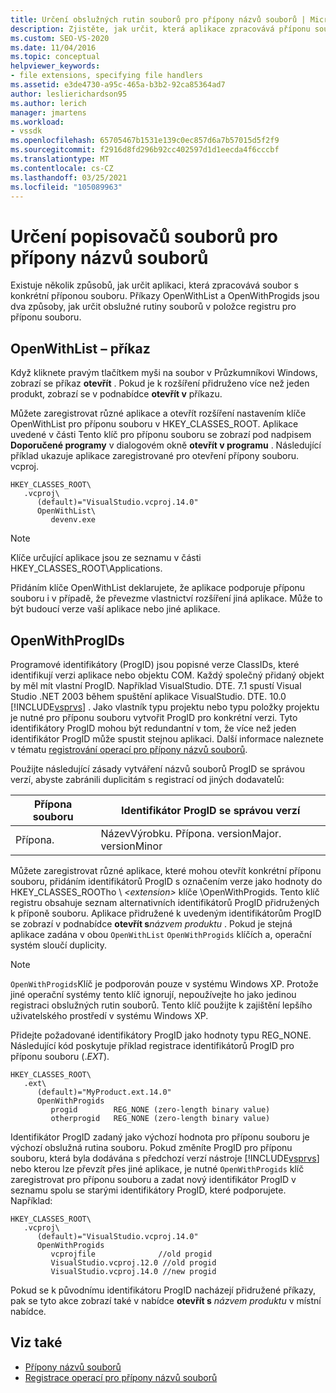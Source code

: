 ```yaml
---
title: Určení obslužných rutin souborů pro přípony názvů souborů | Microsoft Docs
description: Zjistěte, jak určit, která aplikace zpracovává příponu souboru v sadě Visual Studio SDK pomocí OpenWithList a OpenWithProgids.
ms.custom: SEO-VS-2020
ms.date: 11/04/2016
ms.topic: conceptual
helpviewer_keywords:
- file extensions, specifying file handlers
ms.assetid: e3de4730-a95c-465a-b3b2-92ca85364ad7
author: leslierichardson95
ms.author: lerich
manager: jmartens
ms.workload:
- vssdk
ms.openlocfilehash: 65705467b1531e139c0ec857d6a7b57015d5f2f9
ms.sourcegitcommit: f2916d8fd296b92cc402597d1d1eecda4f6cccbf
ms.translationtype: MT
ms.contentlocale: cs-CZ
ms.lasthandoff: 03/25/2021
ms.locfileid: "105089963"
---
```

# <a name="specifying-file-handlers-for-file-name-extensions"></a>Určení popisovačů souborů pro přípony názvů souborů
Existuje několik způsobů, jak určit aplikaci, která zpracovává soubor s konkrétní příponou souboru. Příkazy OpenWithList a OpenWithProgids jsou dva způsoby, jak určit obslužné rutiny souborů v položce registru pro příponu souboru.

## <a name="openwithlist-verb"></a>OpenWithList – příkaz
 Když kliknete pravým tlačítkem myši na soubor v Průzkumníkovi Windows, zobrazí se příkaz **otevřít** . Pokud je k rozšíření přidruženo více než jeden produkt, zobrazí se v podnabídce **otevřít v** příkazu.

 Můžete zaregistrovat různé aplikace a otevřít rozšíření nastavením klíče OpenWithList pro příponu souboru v HKEY_CLASSES_ROOT. Aplikace uvedené v části Tento klíč pro příponu souboru se zobrazí pod nadpisem **Doporučené programy** v dialogovém okně **otevřít v programu** . Následující příklad ukazuje aplikace zaregistrované pro otevření přípony souboru. vcproj.

```
HKEY_CLASSES_ROOT\
   .vcproj\
      (default)="VisualStudio.vcproj.14.0"
      OpenWithList\
         devenv.exe
```

> [!NOTE]
> Klíče určující aplikace jsou ze seznamu v části HKEY_CLASSES_ROOT\Applications.

 Přidáním klíče OpenWithList deklarujete, že aplikace podporuje příponu souboru i v případě, že převezme vlastnictví rozšíření jiná aplikace. Může to být budoucí verze vaší aplikace nebo jiné aplikace.

## <a name="openwithprogids"></a>OpenWithProgIDs
 Programové identifikátory (ProgID) jsou popisné verze ClassIDs, které identifikují verzi aplikace nebo objektu COM. Každý společný přidaný objekt by měl mít vlastní ProgID. Například VisualStudio. DTE. 7.1 spustí Visual Studio .NET 2003 během spuštění aplikace VisualStudio. DTE. 10.0 [!INCLUDE[vsprvs](../code-quality/includes/vsprvs_md.md)] . Jako vlastník typu projektu nebo typu položky projektu je nutné pro příponu souboru vytvořit ProgID pro konkrétní verzi. Tyto identifikátory ProgID mohou být redundantní v tom, že více než jeden identifikátor ProgID může spustit stejnou aplikaci. Další informace naleznete v tématu [registrování operací pro přípony názvů souborů](../extensibility/registering-verbs-for-file-name-extensions.md).

 Použijte následující zásady vytváření názvů souborů ProgID se správou verzí, abyste zabránili duplicitám s registrací od jiných dodavatelů:

|Přípona souboru|Identifikátor ProgID se správou verzí|
|--------------------|----------------------|
|Přípona.|NázevVýrobku. Přípona. versionMajor. versionMinor|

 Můžete zaregistrovat různé aplikace, které mohou otevřít konkrétní příponu souboru, přidáním identifikátorů ProgID s označením verze jako hodnoty do HKEY_CLASSES_ROOTho \\ *\<extension>* klíče \OpenWithProgids. Tento klíč registru obsahuje seznam alternativních identifikátorů ProgID přidružených k příponě souboru. Aplikace přidružené k uvedeným identifikátorům ProgID se zobrazí v podnabídce **otevřít s**_názvem produktu_ . Pokud je stejná aplikace zadána v obou `OpenWithList` `OpenWithProgids` klíčích a, operační systém sloučí duplicity.

> [!NOTE]
> `OpenWithProgids`Klíč je podporován pouze v systému Windows XP. Protože jiné operační systémy tento klíč ignorují, nepoužívejte ho jako jedinou registraci obslužných rutin souborů. Tento klíč použijte k zajištění lepšího uživatelského prostředí v systému Windows XP.

 Přidejte požadované identifikátory ProgID jako hodnoty typu REG_NONE. Následující kód poskytuje příklad registrace identifikátorů ProgID pro příponu souboru (.*EXT*).

```
HKEY_CLASSES_ROOT\
   .ext\
      (default)="MyProduct.ext.14.0"
      OpenWithProgids
         progid        REG_NONE (zero-length binary value)
         otherprogid   REG_NONE (zero-length binary value)
```

 Identifikátor ProgID zadaný jako výchozí hodnota pro příponu souboru je výchozí obslužná rutina souboru. Pokud změníte ProgID pro příponu souboru, která byla dodávána s předchozí verzí nástroje [!INCLUDE[vsprvs](../code-quality/includes/vsprvs_md.md)] nebo kterou lze převzít přes jiné aplikace, je nutné `OpenWithProgids` klíč zaregistrovat pro příponu souboru a zadat nový identifikátor ProgID v seznamu spolu se starými identifikátory ProgID, které podporujete. Například:

```
HKEY_CLASSES_ROOT\
   .vcproj\
      (default)="VisualStudio.vcproj.14.0"
      OpenWithProgids
         vcprojfile              //old progid
         VisualStudio.vcproj.12.0 //old progid
         VisualStudio.vcproj.14.0 //new progid
```

 Pokud se k původnímu identifikátoru ProgID nacházejí přidružené příkazy, pak se tyto akce zobrazí také v nabídce **otevřít s** *názvem produktu* v místní nabídce.

## <a name="see-also"></a>Viz také
- [Přípony názvů souborů](../extensibility/about-file-name-extensions.md)
- [Registrace operací pro přípony názvů souborů](../extensibility/registering-verbs-for-file-name-extensions.md)
